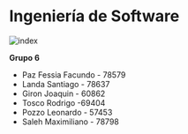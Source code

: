 # 				Ingeniería de Software

![index](C:\Users\joaqu\Desktop\index.png)

**Grupo 6**

- Paz Fessia Facundo - 78579
- Landa Santiago - 78637
- Giron Joaquin - 60862
- Tosco Rodrigo -69404
- Pozzo Leonardo - 57453
- Saleh Maximiliano - 78798

